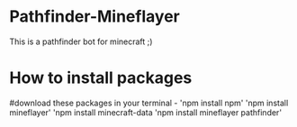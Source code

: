 # Pathfinder-Mineflayer
This is a pathfinder bot for minecraft  ;)


# How to install packages 
#download these packages in your terminal - 
     'npm install npm'
     'npm install mineflayer'
     'npm install minecraft-data
     'npm install mineflayer pathfinder'


 
